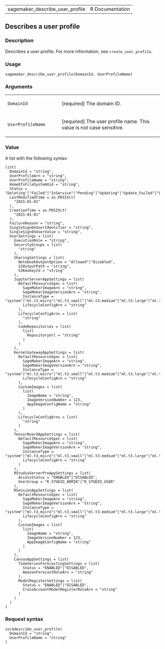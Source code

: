 <table style="width: 100%;">
<tbody>
<tr class="odd">
<td>sagemaker_describe_user_profile</td>
<td style="text-align: right;">R Documentation</td>
</tr>
</tbody>
</table>

## Describes a user profile

### Description

Describes a user profile. For more information, see
`create_user_profile`.

### Usage

    sagemaker_describe_user_profile(DomainId, UserProfileName)

### Arguments

<table>
<colgroup>
<col style="width: 35%" />
<col style="width: 65%" />
</colgroup>
<tbody>
<tr class="odd">
<td><code
id="sagemaker_describe_user_profile_:_DomainId">DomainId</code></td>
<td><p>[required] The domain ID.</p></td>
</tr>
<tr class="even">
<td><code
id="sagemaker_describe_user_profile_:_UserProfileName">UserProfileName</code></td>
<td><p>[required] The user profile name. This value is not case
sensitive.</p></td>
</tr>
</tbody>
</table>

### Value

A list with the following syntax:

    list(
      DomainId = "string",
      UserProfileArn = "string",
      UserProfileName = "string",
      HomeEfsFileSystemUid = "string",
      Status = "Deleting"|"Failed"|"InService"|"Pending"|"Updating"|"Update_Failed"|"Delete_Failed",
      LastModifiedTime = as.POSIXct(
        "2015-01-01"
      ),
      CreationTime = as.POSIXct(
        "2015-01-01"
      ),
      FailureReason = "string",
      SingleSignOnUserIdentifier = "string",
      SingleSignOnUserValue = "string",
      UserSettings = list(
        ExecutionRole = "string",
        SecurityGroups = list(
          "string"
        ),
        SharingSettings = list(
          NotebookOutputOption = "Allowed"|"Disabled",
          S3OutputPath = "string",
          S3KmsKeyId = "string"
        ),
        JupyterServerAppSettings = list(
          DefaultResourceSpec = list(
            SageMakerImageArn = "string",
            SageMakerImageVersionArn = "string",
            InstanceType = "system"|"ml.t3.micro"|"ml.t3.small"|"ml.t3.medium"|"ml.t3.large"|"ml.t3.xlarge"|"ml.t3.2xlarge"|"ml.m5.large"|"ml.m5.xlarge"|"ml.m5.2xlarge"|"ml.m5.4xlarge"|"ml.m5.8xlarge"|"ml.m5.12xlarge"|"ml.m5.16xlarge"|"ml.m5.24xlarge"|"ml.m5d.large"|"ml.m5d.xlarge"|"ml.m5d.2xlarge"|"ml.m5d.4xlarge"|"ml.m5d.8xlarge"|"ml.m5d.12xlarge"|"ml.m5d.16xlarge"|"ml.m5d.24xlarge"|"ml.c5.large"|"ml.c5.xlarge"|"ml.c5.2xlarge"|"ml.c5.4xlarge"|"ml.c5.9xlarge"|"ml.c5.12xlarge"|"ml.c5.18xlarge"|"ml.c5.24xlarge"|"ml.p3.2xlarge"|"ml.p3.8xlarge"|"ml.p3.16xlarge"|"ml.p3dn.24xlarge"|"ml.g4dn.xlarge"|"ml.g4dn.2xlarge"|"ml.g4dn.4xlarge"|"ml.g4dn.8xlarge"|"ml.g4dn.12xlarge"|"ml.g4dn.16xlarge"|"ml.r5.large"|"ml.r5.xlarge"|"ml.r5.2xlarge"|"ml.r5.4xlarge"|"ml.r5.8xlarge"|"ml.r5.12xlarge"|"ml.r5.16xlarge"|"ml.r5.24xlarge"|"ml.g5.xlarge"|"ml.g5.2xlarge"|"ml.g5.4xlarge"|"ml.g5.8xlarge"|"ml.g5.16xlarge"|"ml.g5.12xlarge"|"ml.g5.24xlarge"|"ml.g5.48xlarge"|"ml.geospatial.interactive"|"ml.p4d.24xlarge"|"ml.p4de.24xlarge",
            LifecycleConfigArn = "string"
          ),
          LifecycleConfigArns = list(
            "string"
          ),
          CodeRepositories = list(
            list(
              RepositoryUrl = "string"
            )
          )
        ),
        KernelGatewayAppSettings = list(
          DefaultResourceSpec = list(
            SageMakerImageArn = "string",
            SageMakerImageVersionArn = "string",
            InstanceType = "system"|"ml.t3.micro"|"ml.t3.small"|"ml.t3.medium"|"ml.t3.large"|"ml.t3.xlarge"|"ml.t3.2xlarge"|"ml.m5.large"|"ml.m5.xlarge"|"ml.m5.2xlarge"|"ml.m5.4xlarge"|"ml.m5.8xlarge"|"ml.m5.12xlarge"|"ml.m5.16xlarge"|"ml.m5.24xlarge"|"ml.m5d.large"|"ml.m5d.xlarge"|"ml.m5d.2xlarge"|"ml.m5d.4xlarge"|"ml.m5d.8xlarge"|"ml.m5d.12xlarge"|"ml.m5d.16xlarge"|"ml.m5d.24xlarge"|"ml.c5.large"|"ml.c5.xlarge"|"ml.c5.2xlarge"|"ml.c5.4xlarge"|"ml.c5.9xlarge"|"ml.c5.12xlarge"|"ml.c5.18xlarge"|"ml.c5.24xlarge"|"ml.p3.2xlarge"|"ml.p3.8xlarge"|"ml.p3.16xlarge"|"ml.p3dn.24xlarge"|"ml.g4dn.xlarge"|"ml.g4dn.2xlarge"|"ml.g4dn.4xlarge"|"ml.g4dn.8xlarge"|"ml.g4dn.12xlarge"|"ml.g4dn.16xlarge"|"ml.r5.large"|"ml.r5.xlarge"|"ml.r5.2xlarge"|"ml.r5.4xlarge"|"ml.r5.8xlarge"|"ml.r5.12xlarge"|"ml.r5.16xlarge"|"ml.r5.24xlarge"|"ml.g5.xlarge"|"ml.g5.2xlarge"|"ml.g5.4xlarge"|"ml.g5.8xlarge"|"ml.g5.16xlarge"|"ml.g5.12xlarge"|"ml.g5.24xlarge"|"ml.g5.48xlarge"|"ml.geospatial.interactive"|"ml.p4d.24xlarge"|"ml.p4de.24xlarge",
            LifecycleConfigArn = "string"
          ),
          CustomImages = list(
            list(
              ImageName = "string",
              ImageVersionNumber = 123,
              AppImageConfigName = "string"
            )
          ),
          LifecycleConfigArns = list(
            "string"
          )
        ),
        TensorBoardAppSettings = list(
          DefaultResourceSpec = list(
            SageMakerImageArn = "string",
            SageMakerImageVersionArn = "string",
            InstanceType = "system"|"ml.t3.micro"|"ml.t3.small"|"ml.t3.medium"|"ml.t3.large"|"ml.t3.xlarge"|"ml.t3.2xlarge"|"ml.m5.large"|"ml.m5.xlarge"|"ml.m5.2xlarge"|"ml.m5.4xlarge"|"ml.m5.8xlarge"|"ml.m5.12xlarge"|"ml.m5.16xlarge"|"ml.m5.24xlarge"|"ml.m5d.large"|"ml.m5d.xlarge"|"ml.m5d.2xlarge"|"ml.m5d.4xlarge"|"ml.m5d.8xlarge"|"ml.m5d.12xlarge"|"ml.m5d.16xlarge"|"ml.m5d.24xlarge"|"ml.c5.large"|"ml.c5.xlarge"|"ml.c5.2xlarge"|"ml.c5.4xlarge"|"ml.c5.9xlarge"|"ml.c5.12xlarge"|"ml.c5.18xlarge"|"ml.c5.24xlarge"|"ml.p3.2xlarge"|"ml.p3.8xlarge"|"ml.p3.16xlarge"|"ml.p3dn.24xlarge"|"ml.g4dn.xlarge"|"ml.g4dn.2xlarge"|"ml.g4dn.4xlarge"|"ml.g4dn.8xlarge"|"ml.g4dn.12xlarge"|"ml.g4dn.16xlarge"|"ml.r5.large"|"ml.r5.xlarge"|"ml.r5.2xlarge"|"ml.r5.4xlarge"|"ml.r5.8xlarge"|"ml.r5.12xlarge"|"ml.r5.16xlarge"|"ml.r5.24xlarge"|"ml.g5.xlarge"|"ml.g5.2xlarge"|"ml.g5.4xlarge"|"ml.g5.8xlarge"|"ml.g5.16xlarge"|"ml.g5.12xlarge"|"ml.g5.24xlarge"|"ml.g5.48xlarge"|"ml.geospatial.interactive"|"ml.p4d.24xlarge"|"ml.p4de.24xlarge",
            LifecycleConfigArn = "string"
          )
        ),
        RStudioServerProAppSettings = list(
          AccessStatus = "ENABLED"|"DISABLED",
          UserGroup = "R_STUDIO_ADMIN"|"R_STUDIO_USER"
        ),
        RSessionAppSettings = list(
          DefaultResourceSpec = list(
            SageMakerImageArn = "string",
            SageMakerImageVersionArn = "string",
            InstanceType = "system"|"ml.t3.micro"|"ml.t3.small"|"ml.t3.medium"|"ml.t3.large"|"ml.t3.xlarge"|"ml.t3.2xlarge"|"ml.m5.large"|"ml.m5.xlarge"|"ml.m5.2xlarge"|"ml.m5.4xlarge"|"ml.m5.8xlarge"|"ml.m5.12xlarge"|"ml.m5.16xlarge"|"ml.m5.24xlarge"|"ml.m5d.large"|"ml.m5d.xlarge"|"ml.m5d.2xlarge"|"ml.m5d.4xlarge"|"ml.m5d.8xlarge"|"ml.m5d.12xlarge"|"ml.m5d.16xlarge"|"ml.m5d.24xlarge"|"ml.c5.large"|"ml.c5.xlarge"|"ml.c5.2xlarge"|"ml.c5.4xlarge"|"ml.c5.9xlarge"|"ml.c5.12xlarge"|"ml.c5.18xlarge"|"ml.c5.24xlarge"|"ml.p3.2xlarge"|"ml.p3.8xlarge"|"ml.p3.16xlarge"|"ml.p3dn.24xlarge"|"ml.g4dn.xlarge"|"ml.g4dn.2xlarge"|"ml.g4dn.4xlarge"|"ml.g4dn.8xlarge"|"ml.g4dn.12xlarge"|"ml.g4dn.16xlarge"|"ml.r5.large"|"ml.r5.xlarge"|"ml.r5.2xlarge"|"ml.r5.4xlarge"|"ml.r5.8xlarge"|"ml.r5.12xlarge"|"ml.r5.16xlarge"|"ml.r5.24xlarge"|"ml.g5.xlarge"|"ml.g5.2xlarge"|"ml.g5.4xlarge"|"ml.g5.8xlarge"|"ml.g5.16xlarge"|"ml.g5.12xlarge"|"ml.g5.24xlarge"|"ml.g5.48xlarge"|"ml.geospatial.interactive"|"ml.p4d.24xlarge"|"ml.p4de.24xlarge",
            LifecycleConfigArn = "string"
          ),
          CustomImages = list(
            list(
              ImageName = "string",
              ImageVersionNumber = 123,
              AppImageConfigName = "string"
            )
          )
        ),
        CanvasAppSettings = list(
          TimeSeriesForecastingSettings = list(
            Status = "ENABLED"|"DISABLED",
            AmazonForecastRoleArn = "string"
          ),
          ModelRegisterSettings = list(
            Status = "ENABLED"|"DISABLED",
            CrossAccountModelRegisterRoleArn = "string"
          )
        )
      )
    )

### Request syntax

    svc$describe_user_profile(
      DomainId = "string",
      UserProfileName = "string"
    )
